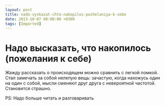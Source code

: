 ```yaml
---
layout: post
title: nado-vyskazat-chto-nakopilos-pozhelaniya-k-sebe
date: 2013-10-07 00:00:00 +0300
tags: [Imported]
---
```

# Надо высказать, что накопилось (пожелания к себе)

Жажду рассказать о происходящем можно сравнить с легкой ломкой. Стал замечать за собой нелепую вещь: зачастую, когда нахожусь один на один с собой, мысли сменяют друг друга с невероятной частотой. Становится страшно. 

PS: Надо больше читать и разговаривать